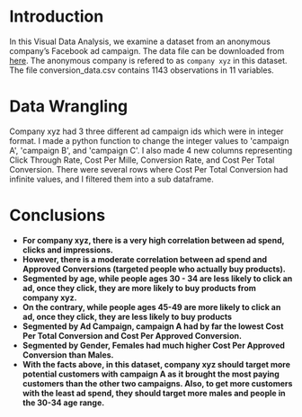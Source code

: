 # Introduction
In this Visual Data Analysis, we examine a dataset from an anonymous company’s Facebook ad campaign.
The data file can be downloaded from [here](https://www.kaggle.com/loveall/clicks-conversion-tracking). 
The anonymous company is refered to as `company xyz` in this dataset. 
The file conversion_data.csv contains 1143 observations in 11 variables.

# Data Wrangling
Company xyz had 3 three different ad campaign ids which were in integer format.
I made a python function to change the integer values to 'campaign A', 'campaign B', and 'campaign C'.
I also made 4 new columns representing Click Through Rate, Cost Per Mille, Conversion Rate, and Cost Per Total Conversion.
There were several rows where Cost Per Total Conversion had infinite values, and I filtered them into a sub dataframe.

# Conclusions
* **For company xyz, there is a very high correlation between ad spend, clicks and impressions.**
* **However, there is a moderate correlation between ad spend and Approved Conversions (targeted people who actually buy products).**
* **Segmented by age, while people ages 30 - 34 are less likely to click an ad, once they click, they are more likely to buy products from company xyz.**
* **On the contrary, while people ages 45-49 are more likely to click an ad, once they click, they are less likely to buy products**
* **Segmented by Ad Campaign, campaign A had by far the lowest Cost Per Total Conversion and Cost Per Approved Conversion.**
* **Segmented by Gender, Females had much higher Cost Per Approved Conversion than Males.**
* **With the facts above, in this dataset, company xyz should target more potential customers with campaign A 
as it brought the most paying customers than the other two campaigns. Also, to get more customers with the least ad spend, 
they should target more males and people in the 30-34 age range.**
